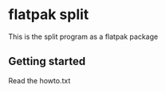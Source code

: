 # flatpak split

This is the split program as a flatpak package

## Getting started

Read the howto.txt

